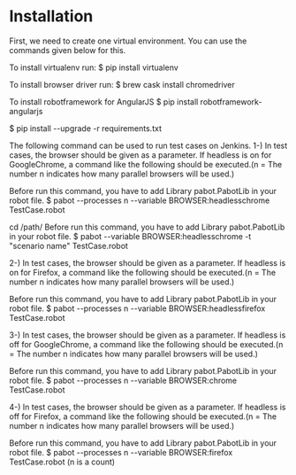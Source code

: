 Installation
============
First, we need to create one virtual environment. You can use the commands given below for this.

To install virtualenv run:
$ pip install virtualenv

To install browser driver run:
$ brew cask install chromedriver

To install robotframework for AngularJS
$ pip install robotframework-angularjs

$ pip install --upgrade -r requirements.txt


The following command can be used to run test cases on Jenkins.
1-) In test cases, the browser should be given as a parameter. If headless is on for GoogleChrome, a command like the following should be executed.(n = The number n indicates how many parallel browsers will be used.)

Before run this command, you have to add Library    pabot.PabotLib in your robot file.
$ pabot --processes n --variable BROWSER:headlesschrome TestCase.robot

cd /path/
Before run this command, you have to add Library    pabot.PabotLib in your robot file.
$ pabot --variable BROWSER:headlesschrome -t "scenario name" TestCase.robot


2-) In test cases, the browser should be given as a parameter. If headless is on for Firefox, a command like the following should be executed.(n = The number n indicates how many parallel browsers will be used.)

Before run this command, you have to add Library    pabot.PabotLib in your robot file.
$ pabot --processes n --variable BROWSER:headlessfirefox TestCase.robot

3-) In test cases, the browser should be given as a parameter. If headless is off for GoogleChrome, a command like the following should be executed.(n = The number n indicates how many parallel browsers will be used.)

Before run this command, you have to add Library    pabot.PabotLib in your robot file.
$ pabot --processes n --variable BROWSER:chrome TestCase.robot

4-) In test cases, the browser should be given as a parameter. If headless is off for Firefox, a command like the following should be executed.(n = The number n indicates how many parallel browsers will be used.)

Before run this command, you have to add Library    pabot.PabotLib in your robot file.
$ pabot --processes n --variable BROWSER:firefox TestCase.robot (n is a count)
